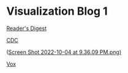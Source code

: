 # Visualization Blog 1

[Reader's Digest](https://www.rd.com/article/gun-violence-statistics/)

[CDC](https://www.cdc.gov/nchs/pressroom/sosmap/firearm_mortality/firearm.htm)

([Screen Shot 2022-10-04 at 9.36.09 PM.png)](https://github.com/harrisonisrael/data_viz_390/blob/main/Screen%20Shot%202022-10-04%20at%209.36.09%20PM.png)

[Vox](https://www.vox.com/policy-and-politics/2017/10/2/16399418/america-mass-shooting-gun-violence-statistics-charts)
